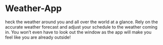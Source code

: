# Weather-App
heck the weather around you and all over the world at a glance. Rely on the accurate weather forecast and adjust your schedule to the weather coming in. You won’t even have to look out the window as the app will make you feel like you are already outside!
